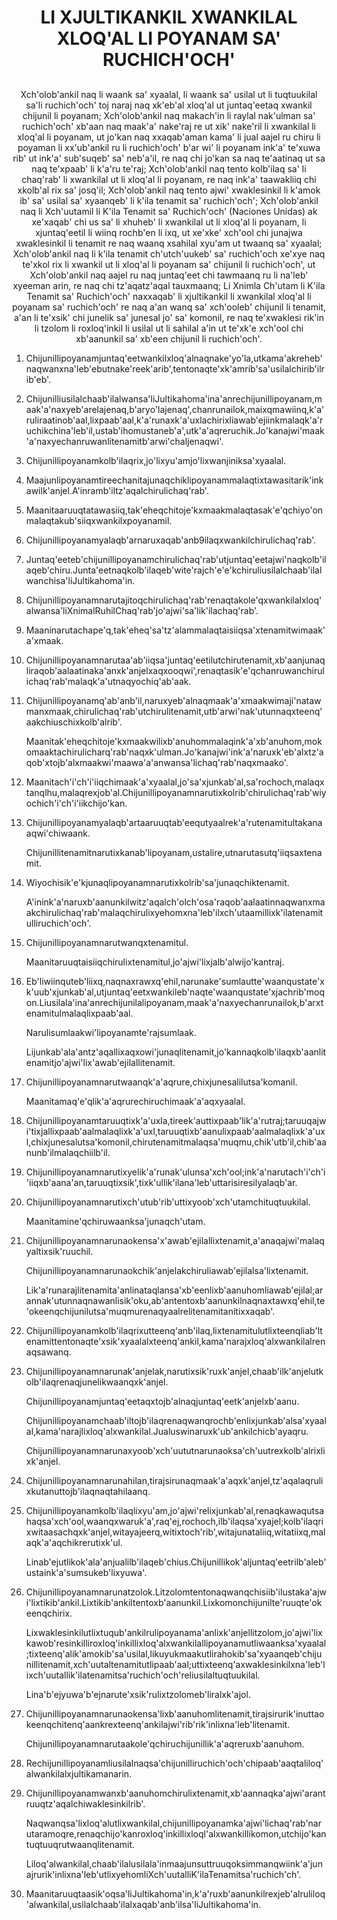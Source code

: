 <h1 align='center'>LI XJULTIKANKIL XWANKILAL XLOQ'AL LI POYANAM SA' RUCHICH'OCH'</h1>
<h2 align='center'></h2>
<p align='center'>Xch'olob'ankil naq li waank sa' xyaalal, li waank sa' usilal ut li tuqtuukilal sa'li ruchich'och' toj naraj naq xk'eb'al xloq'al ut juntaq'eetaq xwankil chijunil li poyanam;
Xch'olob'ankil naq makach'in li raylal nak'ulman sa' ruchich'och' xb'aan naq maak'a' nake'raj re ut xik' nake'ril li xwankilal li xloq'al li poyanam, ut jo'kan naq xxaqab'aman kama' li jual aajel ru chiru li poyaman li xx'ub'ankil ru li ruchich'och' b'ar wi' li poyanam ink'a' te'xuwa rib' ut ink'a' sub'suqeb' sa' neb'a'il, re naq chi jo'kan sa naq te'aatinaq ut sa naq te'xpaab' li k'a'ru te'raj;
Xch'olob'ankil naq tento kolb'ilaq sa' li chaq'rab' li xwankilal ut li xloq'al li poyanam, re naq ink'a' taawakliiq chi xkolb'al rix sa' josq'il;
Xch'olob'ankil naq tento ajwi' xwaklesinkil li k'amok ib' sa' usilal sa' xyaanqeb' li k'ila tenamit sa' ruchich'och';
Xch'olob'ankil naq li Xch'uutamil li K'ila Tenamit sa' Ruchich'och' (Naciones Unidas) ak xe'xaqab' chi us sa' li xhuheb' li xwankilal ut li xloq'al li poyanam, li xjuntaq'eetil li wiinq rochb'en li ixq, ut xe'xke' xch'ool chi junajwa xwaklesinkil li tenamit re naq waanq xsahilal xyu'am ut twaanq sa' xyaalal;
Xch'olob'ankil naq li k'ila tenamit ch'utch'uukeb' sa' ruchich'och xe'xye naq te'xkol rix li xwankil ut li xloq'al li poyanam sa' chijunil li ruchich'och', ut
Xch'olob'ankil naq aajel ru naq juntaq'eet chi tawmaanq ru li na'leb' xyeeman arin, re naq chi tz'aqatz'aqal tauxmaanq;
Li Xnimla Ch'utam li K'ila Tenamit sa' Ruchich'och' naxxaqab' li xjultikankil li xwankilal xloq'al li poyanam sa' ruchich'och' re naq a'an wanq sa' xch'ooleb' chijunil li tenamit, a'an li te'xsik' chi junelik sa' junesal jo' sa' komonil, re naq te'xwaklesi rik'in li tzolom li roxloq'inkil li usilal ut li sahilal a'in ut te'xk'e xch'ool chi xb'aanunkil sa' xb'een chijunil li ruchich'och'.</p>
<ol>
  <li>
    <p>Chijunillipoyanamjuntaq'eetwankilxloq'alnaqnake'yo'la,utkama'akreheb'naqwanxna'leb'ebutnake'reek'arib',tentonaqte'xk'amrib'sa'usilalchirib'ilrib'eb'.</p>
  </li>
  <li>
    <p>Chijunilliusilalchaab'ilalwansa'liJultikahoma'ina'anrechijunillipoyanam,maak'a'naxyeb'arelajenaq,b'aryo'lajenaq',chanrunailok,maixqmawiinq,k'a'ruliraatinob'aal,lixpaab'aal,k'a'runaxk'a'uxlachirixliawab'ejiinkmalaqk'a'ruchikchina'leb'il,ustab'ihomustaneb'a',utk'a'aqreruchik.Jo'kanajwi'maak'a'naxyechanruwanlitenamitb'arwi'chaljenaqwi'.</p>
  </li>
  <li>
    <p>Chijunillipoyanamkolb'ilaqrix,jo'lixyu'amjo'lixwanjiniksa'xyaalal.</p>
  </li>
  <li>
    <p>Maajunlipoyanamtireechanitajunaqchiklipoyanammalaqtixtawasitarik'inkawilk'anjel.A'inramb'iltz'aqalchirulichaq'rab'.</p>
  </li>
  <li>
    <p>Maanitaaruuqtatawasiiq,tak'eheqchitoje'kxmaakmalaqtasak'e'qchiyo'onmalaqtakub'siiqxwankilxpoyanamil.</p>
  </li>
  <li>
    <p>Chijunillipoyanamyalaqb'arnaruxaqab'anb9ilaqxwankilchirulichaq'rab'.</p>
  </li>
  <li>
    <p>Juntaq'eeteb'chijunillipoyanamchirulichaq'rab'utjuntaq'eetajwi'naqkolb'ilaqeb'chiru.Junta'eetnaqkolb'ilaqeb'wite'rajch'e'e'kchiruliusilalchaab'ilalwanchisa'liJultikahoma'in.</p>
  </li>
  <li>
    <p>Chijunillipoyanamnarutajitoqchirulichaq'rab'renaqtakole'qxwankilalxloq'alwansa'liXnimalRuhilChaq'rab'jo'ajwi'sa'lik'ilachaq'rab'.</p>
  </li>
  <li>
    <p>Maaninarutachape'q,tak'eheq'sa'tz'alammalaqtaisiiqsa'xtenamitwimaak'a'xmaak.</p>
  </li>
  <li>
    <p>Chijunillipoyanamnarutaa'ab'iiqsa'juntaq'eetilutchirutenamit,xb'aanjunaqliraqob'aalaatinaka'anxk'anjelxaqxooqwi',renaqtasik'e'qchanruwanchirulichaq'rab'malaqk'a'utnaqyochiq'ab'aak.</p>
  </li>
  <li>
    <p>Chijunillipoyanamq'ab'anb'il,naruxyeb'alnaqmaak'a'xmaakwimaji'natawmanxmaak,chirulichaq'rab'utchirulitenamit,utb'arwi'nak'utunnaqxteenq'aakchiuschixkolb'alrib'.</p>
    <p>Maanitak'eheqchitoje'kxmaakwilixb'anuhommalaqink'a'xb'anuhom,mokomaaktachirulicharq'rab'naqxk'ulman.Jo'kanajwi'ink'a'naruxk'eb'alxtz'aqob'xtojb'alxmaakwi'maawa'a'anwansa'lichaq'rab'naqxmaako'.</p>
  </li>
  <li>
    <p>Maanitach'i'ch'i'iiqchimaak'a'xyaalal,jo'sa'xjunkab'al,sa'rochoch,malaqxtanqlhu,malaqrexjob'al.Chijunillipoyanamnarutixkolrib'chirulichaq'rab'wiyochich'i'ch'i'iikchijo'kan.</p>
  </li>
  <li>
    <p>Chijunillipoyanamyalaqb'artaaruuqtab'eequtyaalrek'a'rutenamitultakanaaqwi'chiwaank.</p>
    <p>Chijunillitenamitnarutixkanab'lipoyanam,ustalire,utnarutasutq'iiqsaxtenamit.</p>
  </li>
  <li>
    <p>Wiyochisik'e'kjunaqlipoyanamnarutixkolrib'sa'junaqchiktenamit.</p>
    <p>A'inink'a'naruxb'aanunkilwitz'aqalch'olch'osa'raqob'aalaatinnaqwanxmaakchirulichaq'rab'malaqchirulixyehomxna'leb'ilxch'utaamillixk'ilatenamitulliruchich'och'.</p>
  </li>
  <li>
    <p>Chijunillipoyanamnarutwanqxtenamitul.</p>
    <p>Maanitaruuqtaisiiqchirulixtenamitul,jo'ajwi'lixjalb'alwijo'kantraj.</p>
  </li>
  <li>
    <p>Eb'liwiinquteb'liixq,naqnaxrawxq'ehil,narunake'sumlautte'waanqustate'xk'uub'xjunkab'al,utjuntaq'eetxwankileb'naqte'waanqustate'xjachrib'moqon.Liusilala'ina'anrechijunilalipoyanam,maak'a'naxyechanrunailok,b'arxtenamitulmalaqlixpaab'aal.</p>
    <p>Narulisumlaakwi'lipoyanamte'rajsumlaak.</p>
    <p>Lijunkab'ala'antz'aqallixaqxowi'junaqlitenamit,jo'kannaqkolb'ilaqxb'aanlitenamitjo'ajwi'lix'awab'ejilallitenamit.</p>
  </li>
  <li>
    <p>Chijunillipoyanamnarutwaanqk'a'aqrure,chixjunesalilutsa'komanil.</p>
    <p>Maanitamaq'e'qlik'a'aqrurechiruchimaak'a'aqxyaalal.</p>
  </li>
  <li>
    <p>Chijunillipoyanamtaruuqtixk'a'uxla,tireek'auttixpaab'lik'a'rutraj;taruuqajwi'tixjallixpaab'aalmalaqlixk'a'uxl,taruuqtixb'aanulixpaab'aalmalaqlixk'a'uxl,chixjunesalutsa'komonil,chirutenamitmalaqsa'muqmu,chik'utb'il,chib'aanunb'ilmalaqchiilb'il.</p>
  </li>
  <li>
    <p>Chijunillipoyanamnarutixyelik'a'runak'ulunsa'xch'ool;ink'a'narutach'i'ch'i'iiqxb'aana'an,taruuqtixsik',tixk'ullik'ilana'leb'uttarisiresilyalaqb'ar.</p>
  </li>
  <li>
    <p>Chijunillipoyanamnarutixch'utub'rib'uttixyoob'xch'utamchituqtuukilal.</p>
    <p>Maanitamine'qchiruwaanksa'junaqch'utam.</p>
  </li>
  <li>
    <p>Chijunillipoyanamnarunaokensa'x'awab'ejilallixtenamit,a'anaqajwi'malaqyaltixsik'ruuchil.</p>
    <p>Chijunillipoyanamnarunaokchik'anjelakchiruliawab'ejilalsa'lixtenamit.</p>
    <p>Lik'a'runarajlitenamita'anlinataqlansa'xb'eenlixb'aanuhomliawab'ejilal;arannak'utunnaqnawanlisik'oku,ab'antentoxb'aanunkilnaqnaxtawxq'ehil,te'okeenqchijunilutsa'muqmurenaqyaalrelitenamitanitixxaqab'.</p>
  </li>
  <li>
    <p>Chijunillipoyanamkolb'ilaqrixutteenq'anb'ilaq,lixtenamitulutlixteenqliab'ltenamittentonaqte'xsik'xyaalalxteenq'ankil,kama'narajxloq'alxwankilalrenaqsawanq.</p>
  </li>
  <li>
    <p>Chijunillipoyanamnarunak'anjelak,narutixsik'ruxk'anjel,chaab'ilk'anjelutkolb'ilaqrenaqjunelikwaanqxk'anjel.</p>
    <p>Chijunillipoyanamjuntaq'eetaqxtojb'alnaqjuntaq'eetk'anjelxb'aanu.</p>
    <p>Chijunillipoyanamchaab'iltojb'ilaqrenaqwanqrochb'enlixjunkab'alsa'xyaalal,kama'narajlixloq'alxwankilal.Jualuswinaruxk'ub'ankilchicb'ayaqru.</p>
    <p>Chijunillipoyanamnarunaxyoob'xch'uututnarunaoksa'ch'uutrexkolb'alrixlixk'anjel.</p>
  </li>
  <li>
    <p>Chijunillipoyanamnarunahilan,tirajsirunaqmaak'a'aqxk'anjel,tz'aqalaqrulixkutanuttojb'ilaqnaqtahilaanq.</p>
  </li>
  <li>
    <p>Chijunillipoyanamkolb'ilaqlixyu'am,jo'ajwi'relixjunkab'al,renaqkawaqutsahaqsa'xch'ool,waanqxwaruk'a',raq'ej,rochoch,ilb'ilaqsa'xyajel;kolb'ilaqrixwitaasachqxk'anjel,witayajeerq,witixtoch'rib',witajunataliiq,witatiixq,malaqk'a'aqchikrerutixk'ul.</p>
    <p>Linab'ejutlikok'ala'anjualilb'ilaqeb'chius.Chijunillikok'aljuntaq'eetrilb'aleb'ustaink'a'sumsukeb'lixyuwa'.</p>
  </li>
  <li>
    <p>Chijunillipoyanamnarunatzolok.Litzolomtentonaqwanqchisiib'ilustaka'ajwi'lixtikib'ankil.Lixtikib'ankiltentoxb'aanunkil.Lixkomonchijunilte'ruuqte'okeenqchirix.</p>
    <p>Lixwaklesinkilutlixtuqub'ankilrulipoyanama'anlixk'anjellitzolom,jo'ajwi'lixkawob'resinkilliroxloq'inkillixloq'alxwankilallipoyanamutliwaanksa'xyaalal;tixteenq'alik'amokib'sa'usilal,likuyukmaakutlirahokib'sa'xyaanqeb'chijunillitenamit,xch'uutaltenamitutlipaab'aal;uttixteenq'axwaklesinkilxna'leb'lixch'uutallik'ilatenamitsa'ruchich'och'reliusilaltuqtuukilal.</p>
    <p>Lina'b'ejyuwa'b'ejnarute'xsik'rulixtzolomeb'liralxk'ajol.</p>
  </li>
  <li>
    <p>Chijunillipoyanamnarunaokensa'lixb'aanuhomlitenamit,tirajsirurik'inuttaokeenqchitenq'aankrexteenq'ankilajwi'rib'rik'inlixna'leb'litenamit.</p>
    <p>Chijunillipoyanamnarutaakole'qchiruchijunillik'a'aqreruxb'aanuhom.</p>
  </li>
  <li>
    <p>Rechijunillipoyanamliusilalnaqsa'chijunilliruchich'och'chipaab'aaqtaliloq'alwankilalxjultikamanarin.</p>
  </li>
  <li>
    <p>Chijunillipoyanamwanxb'aanuhomchirulixtenamit,xb'aannaqka'ajwi'arantruuqtz'aqalchiwaklesinkilrib'.</p>
    <p>Naqwanqsa'lixloq'alutlixwankilal,chijunillipoyanamka'ajwi'lichaq'rab'narutaramoqre,renaqchijo'kanroxloq'inkillixloql'alxwankillikomon,utchijo'kantuqtuuqrutwaanqlitenamit.</p>
    <p>Liloq'alwankilal,chaab'ilalusilala'inmaajunsuttruuqoksimmanqwiink'a'junajrurik'inlixna'leb'utlixyehomliXch'uutalliK'ilaTenamitsa'ruchich'ch'.</p>
  </li>
  <li>
    <p>Maanitaruuqtaasik'oqsa'liJultikahoma'in,k'a'ruxb'aanunkilrexjeb'alruliloq'alwankilal,usilalchaab'ilalxaqab'anb'ilsa'liJultikahoma'in.</p>
  </li>
</ol>